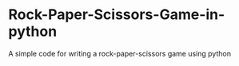 # Rock-Paper-Scissors-Game-in-python
A simple code for writing a rock-paper-scissors game using python
